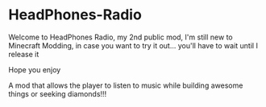HeadPhones-Radio
================

Welcome to HeadPhones Radio, my 2nd public mod, I'm still new to Minecraft Modding, in case you want to try it out... you'll have to wait until I release it

Hope you enjoy

A mod that allows the player to listen to music while building awesome things or seeking diamonds!!!
